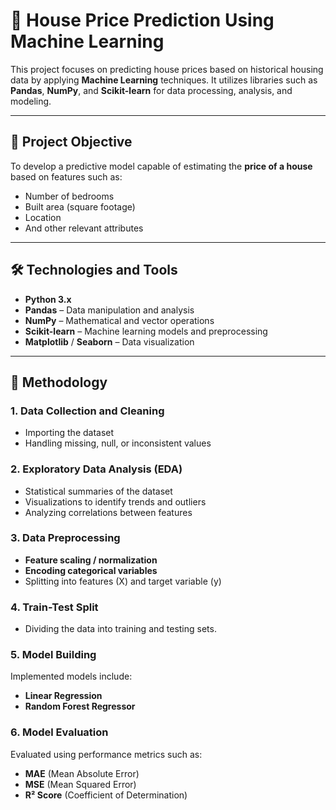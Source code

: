 # 🏡 House Price Prediction Using Machine Learning

This project focuses on predicting house prices based on historical housing data by applying **Machine Learning** techniques. It utilizes libraries such as **Pandas**, **NumPy**, and **Scikit-learn** for data processing, analysis, and modeling.

---

## 📌 **Project Objective**

To develop a predictive model capable of estimating the **price of a house** based on features such as:

- Number of bedrooms  
- Built area (square footage)  
- Location  
- And other relevant attributes

---

## 🛠️ **Technologies and Tools**

- **Python 3.x**  
- **Pandas** – Data manipulation and analysis  
- **NumPy** – Mathematical and vector operations  
- **Scikit-learn** – Machine learning models and preprocessing  
- **Matplotlib** / **Seaborn** – Data visualization  

---

## 🧠 **Methodology**

### 1. **Data Collection and Cleaning**
- Importing the dataset
- Handling missing, null, or inconsistent values

### 2. **Exploratory Data Analysis (EDA)**
- Statistical summaries of the dataset
- Visualizations to identify trends and outliers
- Analyzing correlations between features

### 3. **Data Preprocessing**
- **Feature scaling / normalization**  
- **Encoding categorical variables**  
- Splitting into features (X) and target variable (y)

### 4. **Train-Test Split**
- Dividing the data into training and testing sets.

### 5. **Model Building**
Implemented models include:
- **Linear Regression**
- **Random Forest Regressor**

### 6. **Model Evaluation**
Evaluated using performance metrics such as:
- **MAE** (Mean Absolute Error)  
- **MSE** (Mean Squared Error)  
- **R² Score** (Coefficient of Determination)
